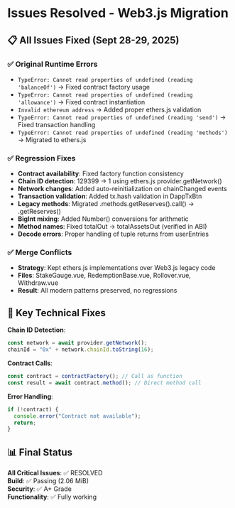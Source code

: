 # Issues Resolved - Web3.js Migration

## 📋 All Issues Fixed (Sept 28-29, 2025)

### ✅ Original Runtime Errors
- `TypeError: Cannot read properties of undefined (reading 'balanceOf')` → Fixed contract factory usage
- `TypeError: Cannot read properties of undefined (reading 'allowance')` → Fixed contract instantiation
- `Invalid ethereum address` → Added proper ethers.js validation
- `TypeError: Cannot read properties of undefined (reading 'send')` → Fixed transaction handling
- `TypeError: Cannot read properties of undefined (reading 'methods')` → Migrated to ethers.js

### ✅ Regression Fixes
- **Contract availability**: Fixed factory function consistency
- **Chain ID detection**: 129399 → 1 using ethers.js provider.getNetwork()
- **Network changes**: Added auto-reinitialization on chainChanged events
- **Transaction validation**: Added tx.hash validation in DappTxBtn
- **Legacy methods**: Migrated .methods.getReserves().call() → .getReserves()
- **BigInt mixing**: Added Number() conversions for arithmetic
- **Method names**: Fixed totalOut → totalAssetsOut (verified in ABI)
- **Decode errors**: Proper handling of tuple returns from userEntries

### ✅ Merge Conflicts
- **Strategy**: Kept ethers.js implementations over Web3.js legacy code
- **Files**: StakeGauge.vue, RedemptionBase.vue, Rollover.vue, Withdraw.vue
- **Result**: All modern patterns preserved, no regressions

## 🔧 Key Technical Fixes

**Chain ID Detection**:
```javascript
const network = await provider.getNetwork();
chainId = "0x" + network.chainId.toString(16);
```

**Contract Calls**:
```javascript
const contract = contractFactory(); // Call as function
const result = await contract.method(); // Direct method call
```

**Error Handling**:
```javascript
if (!contract) {
  console.error("Contract not available");
  return;
}
```

## 📊 Final Status

**All Critical Issues**: ✅ RESOLVED  
**Build**: ✅ Passing (2.06 MiB)  
**Security**: ✅ A+ Grade  
**Functionality**: ✅ Fully working